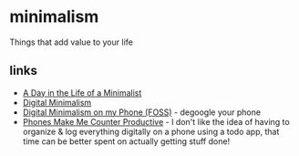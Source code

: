 # minimalism

Things that add value to your life

## links

- [A Day in the Life of a Minimalist](https://redirect.invidious.io/watch?v=tG2GJZcBKOE)
- [Digital Minimalism](https://redirect.invidious.io/watch?v=4kwi5zLJRP8)
- [Digital Minimalism on my Phone (FOSS)](https://polarhive.ml/blog/digital-minimalism-on-my-phone-foss) - degoogle your phone
- [Phones Make Me Counter Productive](https://polarhive.ml/blog/phones-make-me-counter-productive) - I don't like the idea of having to organize & log everything digitally on a phone using a todo app, that time can be better spent on actually getting stuff done! 